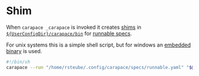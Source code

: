 # Shim

When `carapace _carapace` is invoked it  creates [shims] in [`${UserConfigDir}/carapace/bin`] for [runnable specs].

For unix systems this is a simple shell script, but for windows an [embedded binary] is used.

```sh
#!/bin/sh
carapace --run "/home/rsteube/.config/carapace/specs/runnable.yaml" "$@"
```

[`${UserConfigDir}/carapace/bin`]:https://pkg.go.dev/os#UserConfigDir
[embedded binary]:https://github.com/rsteube/carapace-bin/blob/master/cmd/carapace-shim/main.go
[runnable specs]:run.md
[shims]:https://en.wikipedia.org/wiki/Shim_(computing)
